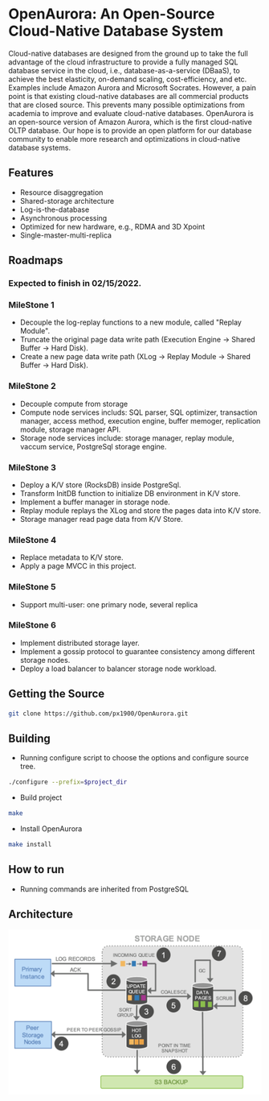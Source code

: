 # OpenAurora: An Open-Source Cloud-Native Database System

Cloud-native databases are designed from the ground up to take the full advantage of the cloud infrastructure to provide a fully managed SQL database service in the cloud, i.e., database-as-a-service (DBaaS), to achieve the best elasticity, on-demand scaling, cost-efficiency, and etc. Examples include Amazon Aurora and Microsoft Socrates. However, a pain point is that existing cloud-native databases are all commercial products that are closed source. This prevents many possible optimizations from academia to improve and evaluate cloud-native databases. OpenAurora is an open-source version of Amazon Aurora, which is the first cloud-native OLTP database. Our hope is to provide an open platform for our database community to enable more research and optimizations in cloud-native database systems.

## Features
* Resource disaggregation
* Shared-storage architecture
* Log-is-the-database
* Asynchronous processing
* Optimized for new hardware, e.g., RDMA and 3D Xpoint
* Single-master-multi-replica

## Roadmaps

### Expected to finish in 02/15/2022.

### MileStone 1
* Decouple the log-replay functions to a new module, called "Replay Module".
* Truncate the original page data write path (Execution Engine -> Shared Buffer -> Hard Disk).
* Create a new page data write path (XLog -> Replay Module -> Shared Buffer -> Hard Disk).

### MileStone 2
* Decouple compute from storage
* Compute node services includs: SQL parser, SQL optimizer, transaction manager, access method, execution engine, buffer memoger, replication module, storage manager API.
* Storage node services include: storage manager, replay module, vaccum service, PostgreSql storage engine.


### MileStone 3
* Deploy a K/V store (RocksDB) inside PostgreSql.
* Transform InitDB function to initialize DB environment in K/V store.
* Implement a buffer manager in storage node.
* Replay module replays the XLog and store the pages data into K/V store.
* Storage manager read page data from K/V Store.

### MileStone 4
* Replace metadata to K/V store.
* Apply a page MVCC in this project.

### MileStone 5
* Support multi-user: one primary node, several replica

### MileStone 6
* Implement distributed storage layer.
* Implement a gossip protocol to guarantee consistency among different storage nodes.
* Deploy a load balancer to balancer storage node workload. 

## Getting the Source
```bash
git clone https://github.com/px1900/OpenAurora.git
```

## Building

* Running configure script to choose the options and configure source tree.
```bash
./configure --prefix=$project_dir
```
* Build project
```bash
make 
```

* Install OpenAurora
```bash
make install
```

## How to run
* Running commands are inherited from PostgreSQL


## Architecture
<img src="Aurora-Arch.png" alt="drawing" width="600"/>
